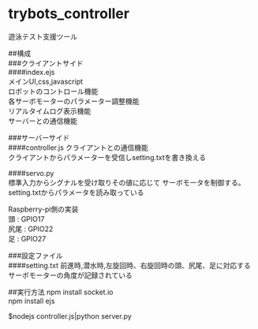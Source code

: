 # trybots_controller
遊泳テスト支援ツール

##構成  
###クライアントサイド  
####index.ejs  
メインUI,css,javascript  
ロボットのコントロール機能  
各サーボモーターのパラメーター調整機能  
リアルタイムログ表示機能  
サーバーとの通信機能  

###サーバーサイド  
####controller.js 
クライアントとの通信機能  
クライアントからパラメーターを受信しsetting.txtを書き換える  

####servo.py  
標準入力からシグナルを受け取りその値に応じて
サーボモータを制御する。  
setting.txtからパラメータを読み取っている  

Raspberry-pi側の実装  
頭   : GPIO17  
尻尾 : GPIO22    
足   : GPIO27  

###設定ファイル  
####setting.txt
前進時,潜水時,左旋回時、右旋回時の頭、尻尾、足に対応する
サーボモーターの角度が記録されている  

##実行方法
npm install socket.io  
npm install ejs  

$nodejs controller.js|python server.py  



